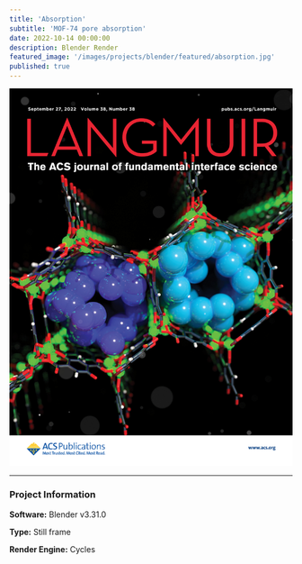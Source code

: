 ```yaml
---
title: 'Absorption'
subtitle: 'MOF-74 pore absorption'
date: 2022-10-14 00:00:00
description: Blender Render
featured_image: '/images/projects/blender/featured/absorption.jpg'
published: true
---
```


![](/images/projects/blender/full_size/absorption.jpg)

---

### Project Information

**Software:** Blender v3.31.0

**Type:** Still frame

**Render Engine:** Cycles
